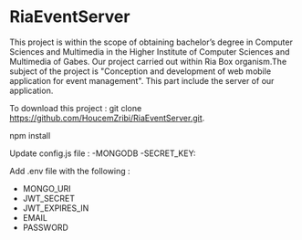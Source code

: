 # RiaEventServer
This project is within the scope of obtaining bachelor’s degree in Computer Sciences and
Multimedia in the Higher Institute of Computer Sciences and Multimedia of Gabes.
Our project carried out within Ria Box organism.The subject of the project is "Conception
and development of web mobile application for event management".
This part include the server of our application.

To download this project : git clone https://github.com/HoucemZribi/RiaEventServer.git.

npm install 

Update config.js file : 
  -MONGODB 
  -SECRET_KEY: 



Add .env file with the following : 
  - MONGO_URI 
  - JWT_SECRET
  - JWT_EXPIRES_IN
  - EMAIL
  - PASSWORD
